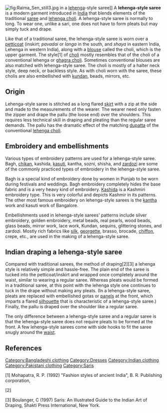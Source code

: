 ![](Raima_Sen_still3.jpg "fig:Raima_Sen_still3.jpg") in a
[lehenga](lehenga "wikilink")-style saree\]\] A **lehenga-style saree**
is a modern garment introduced in [India](India "wikilink") that blends
elements of the traditional [saree](saree "wikilink") and [lehenga
choli](lehenga_choli "wikilink"). A lehenga-style saree is normally to
long. To wear one, unlike a sari, one does not have to form pleats but
may simply tuck and drape.

Like that of a traditional saree, the lehenga-style saree is worn over a
[petticoat](petticoat "wikilink") (inskirt; *pavadai* or *langa* in the
south, and *shaya* in eastern India, Lehenga in western India), along
with a [blouse](blouse "wikilink") called the choli, which is the upper
garment. The style[1] of [choli](choli "wikilink") mostly resembles that
of the choli of a conventional lehenga or [ghagra
choli](ghagra_choli "wikilink"). Sometimes conventional blouses are also
matched with lehenga-style saree. The choli is mostly of a halter neck
style, deep neck, or backless style. As with choli worn with the saree,
these cholis are also embellished with [kundan](kundan "wikilink"),
beads, mirrors, etc.

## Origin

Lehenga-style saree is stitched as a long flared
[skirt](skirt "wikilink") with a zip at the side and made to the
measurements of the wearer. The wearer need only fasten the zipper and
drape the pallu (the loose end) over the shoulders. This requires less
technical skill in draping and pleating than the regular saree demands.
The pallu has the dramatic effect of the matching
[dupatta](dupatta "wikilink") of the conventional [lehenga
choli](Gagra_choli "wikilink").

## Embroidery and embellishments

Various types of embroidery patterns are used for a lehenga-style saree.
Bagh, [chikan](Chikan_(embroidery) "wikilink"), kashida,
[kasuti](kasuti "wikilink"), kantha, sozni, shisha, and
[zardozi](zardozi "wikilink") are some of the commonly practiced types
of embroidery in the lehenga-style saree.

Bagh is a special kind of embroidery done by women in Punjab to be worn
during festivals and weddings. Bagh embroidery completely hides the base
fabric and is a very heavy kind of embroidery.
[Kashida](Kashida "wikilink") is a Kashmiri embroidery type. This is
very colorful and depicts Kashmir in its patterns. The other most famous
embroidery on lehenga-style sarees is the [kantha](kantha "wikilink")
work and kasuti work of Bangalore.

Embellishments used in lehenga-style sarees' patterns include silver
embroidery, golden embroidery, metal beads, real pearls, wood beads,
glass beads, mirror work, lace work, Kundan, sequins, glittering stones,
and zardozi. Mostly rich fabrics like [silk](silk "wikilink"),
[georgette](georgette_(fabric) "wikilink"), brasso, brocade,
[chiffon](chiffon_(fabric) "wikilink"), crepe, etc., are used in the
making of a lehenga-style saree.

## Indian draping a lehenga-style saree

Compared with traditional sarees, the method of draping[2][3] a lehenga
style is relatively simple and hassle-free. The plain end of the saree
is tucked into the petticoat/inskirt and wrapped once completely around
the waist, similar to wearing a regular saree. Whereas pleats would be
formed in a traditional saree, at this point with the lehenga style one
continues to tuck in the drape without making any pleats. (In a
lehenga-style saree, pleats are replaced with embellished gotas or
[panels](wikt:panel "wikilink") at the front, which imparts a flared
[silhouette](silhouette "wikilink") that is characteristic of a
lehenga-style saree.) Finally, the pallu is draped over the shoulder
like a regular saree.

The only difference between a lehenga-style saree and a regular saree is
that the lehenga-style saree does not require pleats to be formed at the
front. A few lehenga-style sarees come with side hooks to fit the saree
snugly around the [waist](waist "wikilink").

## References

[Category:Bangladeshi
clothing](Category:Bangladeshi_clothing "wikilink")
[Category:Dresses](Category:Dresses "wikilink") [Category:Indian
clothing](Category:Indian_clothing "wikilink") [Category:Pakistani
clothing](Category:Pakistani_clothing "wikilink")
[Category:Saris](Category:Saris "wikilink")

[1] Mohapatra, R. P. (1992) "Fashion styles of ancient India", B. R.
Publishing corporation,

[2]

[3] Boulanger, C (1997) Saris: An Illustrated Guide to the Indian Art of
Draping, Shakti Press International, New York.